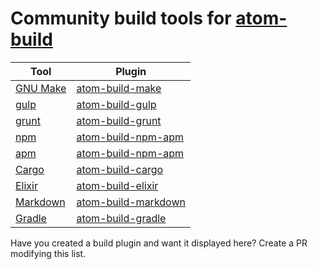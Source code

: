 # Community build tools for [atom-build](https://atom.io/packages/build)

| Tool           |  Plugin                   |
|----------------|---------------------------|
| [GNU Make][1]  | [atom-build-make][2]      |
| [gulp][3]      | [atom-build-gulp][4]      |
| [grunt][5]     | [atom-build-grunt][6]     |
| [npm][7]       | [atom-build-npm-apm][8]   |
| [apm][9]       | [atom-build-npm-apm][8]   |
| [Cargo][10]    | [atom-build-cargo][11]    |
| [Elixir][12]   | [atom-build-elixir][13]   |
| [Markdown][14] | [atom-build-markdown][15] |
| [Gradle][16]   | [atom-build-gradle][17]   |

Have you created a build plugin and want it displayed here?
Create a PR modifying this list.

[1]: https://www.gnu.org/software/make/
[2]: https://atom.io/packages/build-make
[3]: http://gulpjs.com/
[4]: https://atom.io/packages/build-gulp
[5]: http://gruntjs.com/
[6]: https://atom.io/packages/build-grunt
[7]: https://www.npmjs.com/
[8]: https://atom.io/packages/build-npm-apm
[9]: https://github.com/atom/apm
[10]: https://crates.io/
[11]: https://atom.io/packages/build-cargo
[12]: http://elixir-lang.org/
[13]: https://atom.io/packages/build-elixir
[14]: http://daringfireball.net/projects/markdown/
[15]: https://atom.io/packages/build-markdown
[16]: https://gradle.org/
[17]: https://atom.io/packages/build-gradle
